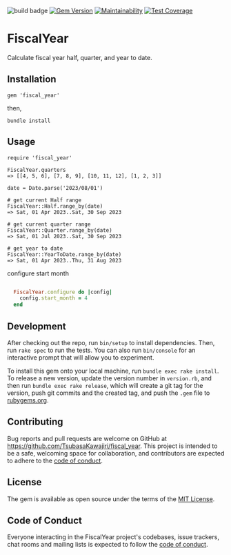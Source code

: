 ![build badge](https://github.com/TsubasaKawajiri/fiscal_year/actions/workflows/main.yml/badge.svg?branch=master)
[![Gem Version](https://badge.fury.io/rb/fiscal_year.svg)](https://badge.fury.io/rb/fiscal_year)
[![Maintainability](https://api.codeclimate.com/v1/badges/39fdb48501c5f53235a9/maintainability)](https://codeclimate.com/github/TsubasaKawajiri/fiscal_year/maintainability)
[![Test Coverage](https://api.codeclimate.com/v1/badges/39fdb48501c5f53235a9/test_coverage)](https://codeclimate.com/github/TsubasaKawajiri/fiscal_year/test_coverage)

# FiscalYear

Calculate fiscal year half, quarter, and year to date.

## Installation

```
gem 'fiscal_year'
```

then,

```
bundle install
```

## Usage

```
require 'fiscal_year'

FiscalYear.quarters
=> [[4, 5, 6], [7, 8, 9], [10, 11, 12], [1, 2, 3]]

date = Date.parse('2023/08/01')

# get current Half range
FiscalYear::Half.range_by(date)
=> Sat, 01 Apr 2023..Sat, 30 Sep 2023

# get current quarter range
FiscalYear::Quarter.range_by(date)
=> Sat, 01 Jul 2023..Sat, 30 Sep 2023

# get year to date
FiscalYear::YearToDate.range_by(date)
=> Sat, 01 Apr 2023..Thu, 31 Aug 2023
```

configure start month

```config/initializer/FiscalYear.rb

  FiscalYear.configure do |config|
    config.start_month = 4
  end
```

## Development

After checking out the repo, run `bin/setup` to install dependencies. Then, run `rake spec` to run the tests. You can also run `bin/console` for an interactive prompt that will allow you to experiment.

To install this gem onto your local machine, run `bundle exec rake install`. To release a new version, update the version number in `version.rb`, and then run `bundle exec rake release`, which will create a git tag for the version, push git commits and the created tag, and push the `.gem` file to [rubygems.org](https://rubygems.org).

## Contributing

Bug reports and pull requests are welcome on GitHub at https://github.com/TsubasaKawajiri/fiscal_year. This project is intended to be a safe, welcoming space for collaboration, and contributors are expected to adhere to the [code of conduct](https://github.com/TsubasaKawajiri/fiscal_year/blob/master/CODE_OF_CONDUCT.md).

## License

The gem is available as open source under the terms of the [MIT License](https://opensource.org/licenses/MIT).

## Code of Conduct

Everyone interacting in the FiscalYear project's codebases, issue trackers, chat rooms and mailing lists is expected to follow the [code of conduct](https://github.com/TsubasaKawajiri/fiscal_year/blob/master/CODE_OF_CONDUCT.md).
